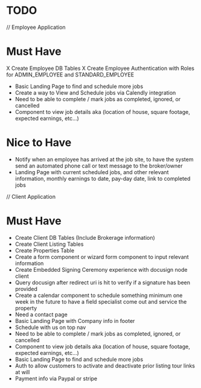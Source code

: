 
# TODO


// Employee Application
# Must Have
X Create Employee DB Tables
X Create Employee Authentication with Roles for ADMIN_EMPLOYEE and STANDARD_EMPLOYEE
- Basic Landing Page to find and schedule more jobs
- Create a way to View and Schedule jobs via Calendly integration
- Need to be able to complete / mark jobs as completed, ignored, or cancelled
- Component to view job details aka (location of house, square footage, expected earnings, etc...)

# Nice to Have
- Notify when an employee has arrived at the job site, to have the system send an automated phone call or text message to the broker/owner
- Landing Page with current scheduled jobs, and other relevant information, monthly earnings to date, pay-day date, link to completed jobs


// Client Application
# Must Have
- Create Client DB Tables (Include Brokerage information)
- Create Client Listing Tables
- Create Properties Table
- Create a form component or wizard form component to input relevant information
- Create Embedded Signing Ceremony experience with docusign node client
- Query docusign after redirect uri is hit to verify if a signature has been provided
- Create a calendar component to schedule something minimum one week in the future to have a field specialist come out and service the property
- Need a contact page
- Basic Landing Page with Company info in footer
- Schedule with us on top nav
- Need to be able to complete / mark jobs as completed, ignored, or cancelled
- Component to view job details aka (location of house, square footage, expected earnings, etc...)
- Basic Landing Page to find and schedule more jobs
- Auth to allow customers to activate and deactivate prior listing tour links at will
- Payment info via Paypal or stripe
